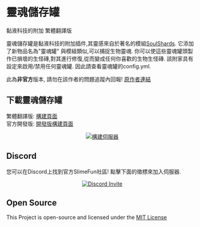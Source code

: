 # 靈魂儲存罐
黏液科技的附加 繁體翻譯版

靈魂儲存罐是黏液科技的附加插件,其靈感來自於著名的模組[SoulShards](https://www.curseforge.com/minecraft/mc-mods/soul-shards-respawn).
它添加了新物品名為"靈魂罐"
與模組類似,可以捕捉生物靈魂.
你可以使這些靈魂罐頭製作已損壞的生怪磚,對其進行修復,從而變成任何你喜歡的生物生怪磚.
該附家具有設定來啟用/禁用任何靈魂罐. 因此請查看靈魂罐的config.yml.

此為**非官方**版本, 請勿在該作者的問題追蹤內回報!
[原作者連結](https://github.com/TheBusyBiscuit/SoulJars)

## 下載靈魂儲存罐
繁體翻譯版: [構建頁面](https://xmikux.github.io/builds/xMikux/SoulJars/master)<br>
官方開發版: [開發版構建頁面](https://thebusybiscuit.github.io/builds/TheBusyBiscuit/SoulJars/master/)
<p align="center">
  <a href="https://xmikux.github.io/builds/xMikux/SoulJars/master/">
    <img src="https://xmikux.github.io/builds/xMikux/SoulJars/master/badge.svg" alt="構建伺服器"/>
  </a>
</p>

## Discord
您可以在Discord上找到官方SlimeFun社區!
點擊下面的徵標來加入伺服器.
<p align="center">
  <a href="https://discord.gg/fsD4Bkh">
    <img src="https://img.shields.io/discord/565557184348422174?color=7289DA&label=Discord&style=for-the-badge" alt="Discord Invite"/>
  </a>
</p>

## Open Source
This Project is open-source and licensed under the [MIT License](https://github.com/TheBusyBiscuit/SoulJars/blob/master/LICENSE)
